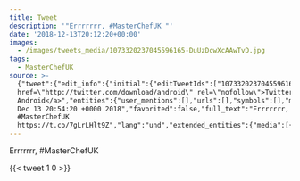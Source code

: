 ```yaml
---
title: Tweet
description: '"Errrrrrr, #MasterChefUK "'
date: '2018-12-13T20:12:20+00:00'
images:
  - /images/tweets_media/1073320237045596165-DuUzDcwXcAAwTvD.jpg
tags:
  - MasterChefUK
source: >-
  {"tweet":{"edit_info":{"initial":{"editTweetIds":["1073320237045596165"],"editableUntil":"2018-12-13T21:54:20.494Z","editsRemaining":"5","isEditEligible":true}},"retweeted":false,"source":"<a
  href=\"http://twitter.com/download/android\" rel=\"nofollow\">Twitter for
  Android</a>","entities":{"user_mentions":[],"urls":[],"symbols":[],"media":[{"expanded_url":"https://twitter.com/toychicken/status/1073320237045596165/photo/1","indices":["24","47"],"url":"https://t.co/7gLrLHlt9Z","media_url":"http://pbs.twimg.com/media/DuUzDcwXcAAwTvD.jpg","id_str":"1073320220549410816","id":"1073320220549410816","media_url_https":"https://pbs.twimg.com/media/DuUzDcwXcAAwTvD.jpg","sizes":{"large":{"w":"2048","h":"1536","resize":"fit"},"medium":{"w":"1200","h":"900","resize":"fit"},"thumb":{"w":"150","h":"150","resize":"crop"},"small":{"w":"680","h":"510","resize":"fit"}},"type":"photo","display_url":"pic.twitter.com/7gLrLHlt9Z"}],"hashtags":[{"text":"MasterChefUK","indices":["10","23"]}]},"display_text_range":["0","47"],"favorite_count":"1","id_str":"1073320237045596165","truncated":false,"retweet_count":"0","id":"1073320237045596165","possibly_sensitive":false,"created_at":"Thu
  Dec 13 20:54:20 +0000 2018","favorited":false,"full_text":"Errrrrrr,
  #MasterChefUK
  https://t.co/7gLrLHlt9Z","lang":"und","extended_entities":{"media":[{"expanded_url":"https://twitter.com/toychicken/status/1073320237045596165/photo/1","indices":["24","47"],"url":"https://t.co/7gLrLHlt9Z","media_url":"http://pbs.twimg.com/media/DuUzDcwXcAAwTvD.jpg","id_str":"1073320220549410816","id":"1073320220549410816","media_url_https":"https://pbs.twimg.com/media/DuUzDcwXcAAwTvD.jpg","sizes":{"large":{"w":"2048","h":"1536","resize":"fit"},"medium":{"w":"1200","h":"900","resize":"fit"},"thumb":{"w":"150","h":"150","resize":"crop"},"small":{"w":"680","h":"510","resize":"fit"}},"type":"photo","display_url":"pic.twitter.com/7gLrLHlt9Z"}]}}}
---
```

Errrrrrr, #MasterChefUK 
    
{{< tweet 1 0 >}}
    
